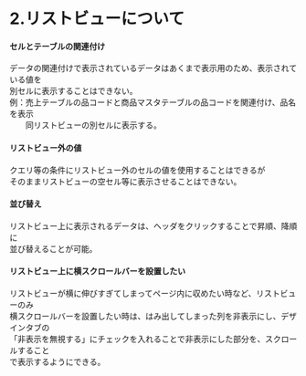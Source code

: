 # 2.リストビューについて


#### セルとテーブルの関連付け  
データの関連付けで表示されているデータはあくまで表示用のため、表示されている値を  
別セルに表示することはできない。  
例：売上テーブルの品コードと商品マスタテーブルの品コードを関連付け、品名を表示  
　　同リストビューの別セルに表示する。


#### リストビュー外の値
クエリ等の条件にリストビュー外のセルの値を使用することはできるが  
そのままリストビューの空セル等に表示させることはできない。  


#### 並び替え
リストビュー上に表示されるデータは、ヘッダをクリックすることで昇順、降順に  
並び替えることが可能。

#### リストビュー上に横スクロールバーを設置したい  
リストビューが横に伸びすぎてしまってページ内に収めたい時など、リストビューのみ  
横スクロールバーを設置したい時は、はみ出してしまった列を非表示にし、デザインタブの  
「非表示を無視する」にチェックを入れることで非表示にした部分を、スクロールすること  
で表示するようにできる。  
